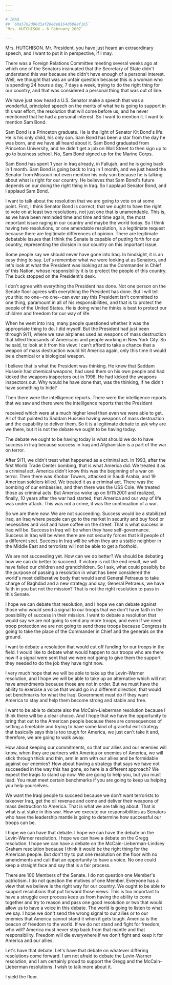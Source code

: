```yaml
---
---

# IRAQ
## `60a5702d86d5af26e8e8164d688ef165`
`Mrs. HUTCHISON — 6 February 2007`

---
```



Mrs. HUTCHISON. Mr. President, you have just heard an extraordinary 
speech, and I want to put it in perspective, if I may.

There was a Foreign Relations Committee meeting several weeks ago at 
which one of the Senators insinuated that the Secretary of State didn't 
understand this war because she didn't have enough of a personal 
interest. Well, we thought that was an unfair question because this is 
a woman who is spending 24 hours a day, 7 days a week, trying to do the 
right thing for our country, and that was considered a personal thing 
that was out of line.

We have just now heard a U.S. Senator make a speech that was a 
wonderful, principled speech on the merits of what he is going to 
support in this war effort, the resolution that will come before us, 
and he never mentioned that he had a personal interest. So I want to 
mention it. I want to mention Sam Bond.

Sam Bond is a Princeton graduate. He is the light of Senator Kit 
Bond's life. He is his only child, his only son. Sam Bond has been a 
star from the day he was born, and we have all heard about it. Sam Bond 
graduated from Princeton University, and he didn't get a job on Wall 
Street to then sign up to go to business school. No, Sam Bond signed up 
for the Marine Corps.

Sam Bond has spent 1 year in Iraq already, in Fallujah, and he is 
going back in 1 month. Sam Bond is going back to Iraq in 1 month, and 
we just heard the Senator from Missouri not even mention his only son 
because he is talking about what is right for our country. He believes 
that Sam Bond's future depends on our doing the right thing in Iraq. So 
I applaud Senator Bond, and I applaud Sam Bond.

I want to talk about the resolution that we are going to vote on at 
some point. First, I think Senator Bond is correct; that we ought to 
have the right to vote on at least two resolutions, not just one that 
is unamendable. This is, as we have been reminded time and time and 
time again, the most important issue raging in our country and maybe 
the world today. So I think having two resolutions, or one amendable 
resolution, is a legitimate request because there are legitimate 
differences of opinion. There are legitimate debatable issues that I 
think the Senate is capable of putting forth for our country, 
representing the division in our country on this important issue.

Some people say we should never have gone into Iraq. In hindsight, it 
is an easy thing to say. Let's remember what we were looking at as 
Senators, and let's look at what the President was looking at as the 
Commander in Chief of this Nation, whose responsibility it is to 
protect the people of this country. The buck stopped on the President's 
desk.

I don't agree with everything the President has done. Not one person 
on the Senate floor agrees with everything the President has done. But 
I will tell you this: no one--no one--can ever say this President isn't 
committed to one thing, paramount in all of his responsibilities, and 
that is to protect the people of the United States. He is doing what he 
thinks is best to protect our children and freedom for our way of life.

When he went into Iraq, many people questioned whether it was the 
appropriate thing to do. I did myself. But the President had just been 
through 9/11, where we saw airplanes used as weapons of mass 
destruction that killed thousands of Americans and people working in 
New York City. So he said, to look at it from his view: I can't afford 
to take a chance that a weapon of mass destruction would hit America 
again, only this time it would be a chemical or a biological weapon.


I believe that is what the President was thinking. He knew that 
Saddam Hussein had chemical weapons, had used them on his own people 
and had kicked the weapons inspectors out in 1998. He had kicked the 
weapons inspectors out. Why would he have done that, was the thinking, 
if he didn't have something to hide?

Then there were the intelligence reports. There were the intelligence 
reports that we saw and there were the intelligence reports that the 
President


received which were at a much higher level than even we were able to 
get. All of that pointed to Saddam Hussein having weapons of mass 
destruction and the capability to deliver them. So it is a legitimate 
debate to ask why are we there, but it is not the debate we ought to be 
having today.

The debate we ought to be having today is what should we do to have 
success in Iraq because success in Iraq and Afghanistan is a part of 
the war on terror.

After 9/11, we didn't treat what happened as a criminal act. In 1993, 
after the first World Trade Center bombing, that is what America did. 
We treated it as a criminal act. America didn't know this was the 
beginning of a war on terror. Then there was Khobar Towers, attacked in 
Saudi Arabia, and 19 American soldiers killed. We treated it as a 
criminal act. There was the bombing of our embassies, and then there 
was the USS Cole. We treated those as criminal acts. But America woke 
up on 9/11/2001 and realized, finally, 10 years after the war had 
started, that America and our way of life was under attack. This was 
not a crime, it was the continuation of a war.

So we are there now. We are not succeeding. Success would be a 
stabilized Iraq, an Iraq where people can go to the market in security 
and buy food or necessities and visit and have coffee on the street. 
That is what success in Iraq will be. Success in Iraq will be when they 
have self-governance. Success in Iraq will be when there are not 
security forces that kill people of a different sect. Success in Iraq 
will be when they are a stable neighbor in the Middle East and 
terrorists will not be able to get a foothold.

We are not succeeding yet. How can we do better? We should be 
debating how we can do better to succeed. If victory is not the end 
result, we will have failed our children and grandchildren. So I ask, 
what could possibly be the purpose of passing a resolution in what has 
been considered the world's most deliberative body that would send 
General Petraeus to take charge of Baghdad and a new strategy and say, 
General Petraeus, we have faith in you but not the mission? That is not 
the right resolution to pass in this Senate.

I hope we can debate that resolution, and I hope we can debate 
against those who would send a signal to our troops that we don't have 
faith in the possibility of success in their mission. I want to debate 
a resolution that would say we are not going to send any more troops, 
and even if we need troop protection we are not going to send those 
troops because Congress is going to take the place of the Commander in 
Chief and the generals on the ground.

I want to debate a resolution that would cut off funding for our 
troops in the field. I would like to debate what would happen to our 
troops who are there now if a signal were sent that we were not going 
to give them the support they needed to do the job they have right now.

I very much hope that we will be able to take up the Levin-Warner 
resolution, and I hope we will be able to take up an alternative which 
will not have amendments because those are not in order. But we must 
have the ability to exercise a voice that would go in a different 
direction, that would set benchmarks for what the Iraqi Government must 
do if they want America to stay and help them become strong and stable 
and free.

I want to be able to debate also the McCain-Lieberman resolution 
because I think there will be a clear choice. And I hope that we have 
the opportunity to bring that out to the American people because there 
are consequences of setting a timetable and trying to have some kind of 
graceful exit strategy that basically says this is too tough for 
America, we just can't take it and, therefore, we are going to walk 
away.

How about keeping our commitments, so that our allies and our enemies 
will know, when they are partners with America or enemies of America, 
we will stick through thick and thin, arm in arm with our allies and be 
formidable against our enemies? How about having a strategy that says 
we have not succeeded in the way this has gone, so here is a different 
approach? We expect the Iraqis to stand up now. We are going to help 
you, but you must lead. You must meet certain benchmarks if you are 
going to keep us helping you help yourselves.

We want the Iraqi people to succeed because we don't want terrorists 
to takeover Iraq, get the oil revenue and come and deliver their 
weapons of mass destruction to America. That is what we are talking 
about. That is what is at stake in this war. How we execute our 
responsibilities as Senators who have the leadership mantle is going to 
determine how successful our troops can be.

I hope we can have that debate. I hope we can have the debate on the 
Levin-Warner resolution. I hope we can have a debate on the Gregg 
resolution. I hope we can have a debate on the McCain-Lieberman-Lindsey 
Graham resolution because I think it would be the right thing for the 
American people. But don't try to put one resolution on the floor with 
no amendments and call that an opportunity to have a voice. No one 
could keep a straight face and say that is a fair process.

There are 100 Members of the Senate. I do not question one Member's 
patriotism. I do not question the motives of one Member. Everyone has a 
view that we believe is the right way for our country. We ought to be 
able to support resolutions that put forward those views. This is too 
important to have a struggle over process keep us from having the 
ability to come together and try to reason and pass one good resolution 
or two that would allow us to have a voice in this debate. The world is 
going to listen to what we say. I hope we don't send the wrong signal 
to our allies or to our enemies that America cannot stand it when it 
gets tough. America is the beacon of freedom to the world. If we do not 
stand and fight for freedom, who will? America must never step back 
from that mantle and that responsibility. Freedom will die everywhere 
if we don't fight and keep it for America and our allies.

Let's have that debate. Let's have that debate on whatever differing 
resolutions come forward. I am not afraid to debate the Levin-Warner 
resolution, and I am certainly proud to support the Gregg and the 
McCain-Lieberman resolutions. I wish to talk more about it.

I yield the floor.